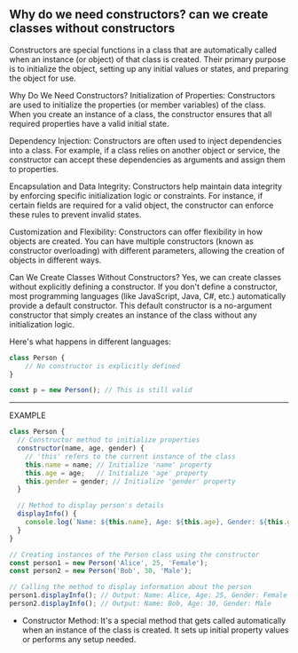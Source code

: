 ## Why do we need constructors? can we create classes without constructors

Constructors are special functions in a class that are automatically called when an instance (or object) of that class is created. Their primary purpose is to initialize the object, setting up any initial values or states, and preparing the object for use.

Why Do We Need Constructors?
Initialization of Properties: Constructors are used to initialize the properties (or member variables) of the class. When you create an instance of a class, the constructor ensures that all required properties have a valid initial state.

Dependency Injection: Constructors are often used to inject dependencies into a class. For example, if a class relies on another object or service, the constructor can accept these dependencies as arguments and assign them to properties.

Encapsulation and Data Integrity: Constructors help maintain data integrity by enforcing specific initialization logic or constraints. For instance, if certain fields are required for a valid object, the constructor can enforce these rules to prevent invalid states.

Customization and Flexibility: Constructors can offer flexibility in how objects are created. You can have multiple constructors (known as constructor overloading) with different parameters, allowing the creation of objects in different ways.

Can We Create Classes Without Constructors?
Yes, we can create classes without explicitly defining a constructor. If you don't define a constructor, most programming languages (like JavaScript, Java, C#, etc.) automatically provide a default constructor. This default constructor is a no-argument constructor that simply creates an instance of the class without any initialization logic.

Here's what happens in different languages:

```js
class Person {
    // No constructor is explicitly defined
}

const p = new Person(); // This is still valid
```

_______________

EXAMPLE

```js
class Person {
  // Constructor method to initialize properties
  constructor(name, age, gender) {
    // 'this' refers to the current instance of the class
    this.name = name; // Initialize 'name' property
    this.age = age;   // Initialize 'age' property
    this.gender = gender; // Initialize 'gender' property
  }

  // Method to display person's details
  displayInfo() {
    console.log(`Name: ${this.name}, Age: ${this.age}, Gender: ${this.gender}`);
  }
}

// Creating instances of the Person class using the constructor
const person1 = new Person('Alice', 25, 'Female');
const person2 = new Person('Bob', 30, 'Male');

// Calling the method to display information about the person
person1.displayInfo(); // Output: Name: Alice, Age: 25, Gender: Female
person2.displayInfo(); // Output: Name: Bob, Age: 30, Gender: Male
```

- Constructor Method: It's a special method that gets called automatically when an instance of the class is created. It sets up initial property values or performs any setup needed.
